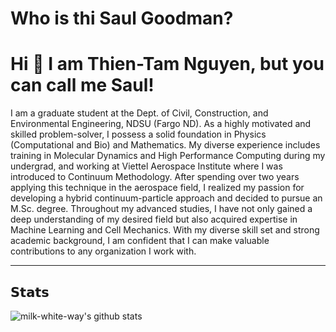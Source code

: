 # Who is thi Saul Goodman?
# Hi 👋 I am Thien-Tam Nguyen, but you can call me Saul! 
I am a graduate student at the Dept. of Civil, Construction, and Environmental Engineering, NDSU (Fargo ND). As a highly motivated and skilled problem-solver, I possess a solid foundation in Physics (Computational and Bio) and Mathematics. My diverse experience includes training in Molecular Dynamics and High Performance Computing during my undergrad, and working at Viettel Aerospace Institute where I was introduced to Continuum Methodology. After spending over two years applying this technique in the aerospace field, I realized my passion for developing a hybrid continuum-particle approach and decided to pursue an M.Sc. degree. Throughout my advanced studies, I have not only gained a deep understanding of my desired field but also acquired expertise in Machine Learning and Cell Mechanics. With my diverse skill set and strong academic background, I am confident that I can make valuable contributions to any organization I work with.

---
## 𝗦𝘁𝗮𝘁𝘀

![milk-white-way's github stats](https://github-readme-stats.vercel.app/api?username=milk-white-way&show_icons=true&theme=dracula)